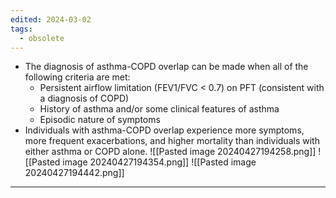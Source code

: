 ```yaml
---
edited: 2024-03-02
tags:
  - obsolete
---
```

- The diagnosis of asthma-COPD overlap can be made when all of the following criteria are met: 
	- Persistent airflow limitation (FEV1/FVC < 0.7) on PFT (consistent with a diagnosis of COPD)
	- History of asthma and/or some clinical features of asthma 
	- Episodic nature of symptoms
- Individuals with asthma-COPD overlap experience more symptoms, more frequent exacerbations, and higher mortality than individuals with either asthma or COPD alone. 
![[Pasted image 20240427194258.png]]
![[Pasted image 20240427194354.png]]
![[Pasted image 20240427194442.png]]


---
